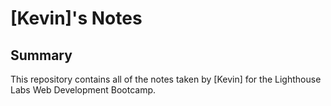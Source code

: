 # [Kevin]'s Notes

## Summary 

This repository contains all of the notes taken by [Kevin] for the Lighthouse Labs Web Development Bootcamp.